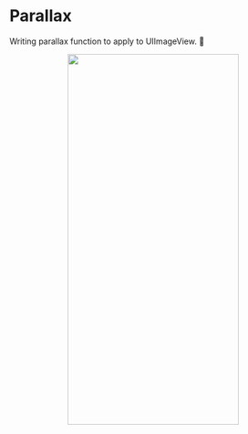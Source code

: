 # Parallax
Writing parallax function to apply to UIImageView. 📒

<p align="center">
  <img width="300" height="649" src="https://raw.githubusercontent.com/chuiizeet/Parallax/master/screenshots/parallax.gif">
</p>
